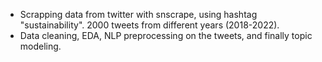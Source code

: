 - Scrapping data from twitter with snscrape, using hashtag "sustainability". 2000 tweets from different years (2018-2022).
- Data cleaning, EDA, NLP preprocessing on the tweets, and finally topic modeling.
